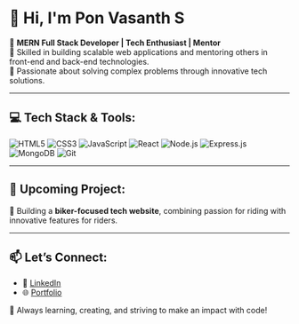 # 👋 Hi, I'm Pon Vasanth S  

🌟 **MERN Full Stack Developer | Tech Enthusiast | Mentor**  
🔧 Skilled in building scalable web applications and mentoring others in front-end and back-end technologies.  
🚀 Passionate about solving complex problems through innovative tech solutions.  

---

## 💻 Tech Stack & Tools:
![HTML5](https://img.shields.io/badge/-HTML5-E34F26?logo=html5&logoColor=white&style=for-the-badge)
![CSS3](https://img.shields.io/badge/-CSS3-1572B6?logo=css3&logoColor=white&style=for-the-badge)
![JavaScript](https://img.shields.io/badge/-JavaScript-F7DF1E?logo=javascript&logoColor=black&style=for-the-badge)
![React](https://img.shields.io/badge/-React-61DAFB?logo=react&logoColor=black&style=for-the-badge)
![Node.js](https://img.shields.io/badge/-Node.js-339933?logo=nodedotjs&logoColor=white&style=for-the-badge)
![Express.js](https://img.shields.io/badge/-Express.js-000000?logo=express&logoColor=white&style=for-the-badge)
![MongoDB](https://img.shields.io/badge/-MongoDB-47A248?logo=mongodb&logoColor=white&style=for-the-badge)
![Git](https://img.shields.io/badge/-Git-F05032?logo=git&logoColor=white&style=for-the-badge)

---

## 🚴 Upcoming Project:
🚦 Building a **biker-focused tech website**, combining passion for riding with innovative features for riders.  

---

## 📫 Let’s Connect:  
- 💼 [LinkedIn](https://www.linkedin.com/in/pon-vasanth-s)  
- 🌐 [Portfolio](https://my-portfolio-bx9g.vercel.app/)


🎯 Always learning, creating, and striving to make an impact with code!
